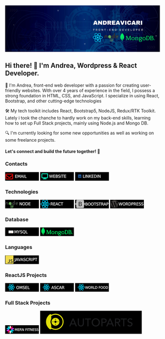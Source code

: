 ![Banner Image](https://github.com/Andrea-vicari/Andrea-vicari/blob/main/GitHub_Banner.jpg)


## Hi there! 👋 I'm Andrea, Wordpress & React Developer.

🚀 I'm Andrea, front-end web developer with a passion for creating user-friendly websites. With over 4 years of experience in the field, I possess a strong foundation in HTML, CSS, and JavaScript. I specialize in using React, Bootstrap, and other cutting-edge technologies

🛠️ My tech toolkit includes React, Bootstrap5, NodeJS, Redux/RTK Toolkit. Lately i took the chanche to hardly work on my back-end skills, learning how to set up Full Stack projects, mainly using Node.js and Mongo DB.

🔍 I'm currently looking for some new opportunities as well as working on some freelance projects.

#### Let's connect and build the future together! 🌟

### Contacts
[![](https://github.com/Andrea-vicari/Andrea-vicari/blob/main/mail_150.png)](mailto:andrea.vicari77@gmail.com)
[![](https://github.com/Andrea-vicari/Andrea-vicari/blob/main/website_150.png)](https://cv-react-vite-phi.vercel.app/)
[![](https://github.com/Andrea-vicari/Andrea-vicari/blob/main/linkedin_150.png)](https://www.linkedin.com/in/andreavicaridev/)

### Technologies
![Node.js](https://github.com/Andrea-vicari/Andrea-vicari/blob/main/node_150.png)
![React](https://github.com/Andrea-vicari/Andrea-vicari/blob/main/react_150.png)
![Bootstrap5](https://github.com/Andrea-vicari/Andrea-vicari/blob/main/bootstrap_150.png)
![WordPress](https://github.com/Andrea-vicari/Andrea-vicari/blob/main/wordpress_150.png)

### Database
![MySql](https://github.com/Andrea-vicari/Andrea-vicari/blob/main/mysql_150.png)
![MongoDB](https://github.com/Andrea-vicari/Andrea-vicari/blob/main/mongoDB_150.png)

### Languages
![JavaScript](https://github.com/Andrea-vicari/Andrea-vicari/blob/main/js_150.png)

### ReactJS Projects
[![](https://github.com/Andrea-vicari/Andrea-vicari/blob/main/omsel_150.png)](https://omsel-portfolio.vercel.app/)
[![](https://github.com/Andrea-vicari/Andrea-vicari/blob/main/ascar_150.png)](https://ascar.onrender.com/)
[![](https://github.com/Andrea-vicari/Andrea-vicari/blob/main/wordlfood_150.png)](https://food-rout.vercel.app/)

### Full Stack Projects
[![](https://github.com/Andrea-vicari/Andrea-vicari/blob/main/mern-fitness_150.png)](https://github.com/Andrea-vicari/pulsefit)
[![](https://github.com/Andrea-vicari/Andrea-vicari/blob/main/autoparts_150.png)](https://github.com/Andrea-vicari/pulsefit)

